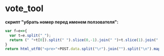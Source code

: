 # vote_tool

<b> скрипт "убрать номер перед именем ползователя":</b>

```js
var f=e=>{
  var t=e.split("_");
  return (" "+t[0]).split(" ").slice(0,-1).join(" ")+t.slice(1).join(" ");
}
return html_utf8("<pre>"+POST.data.split("\r").join("").split("\n").map(f).join("\n"));
```
